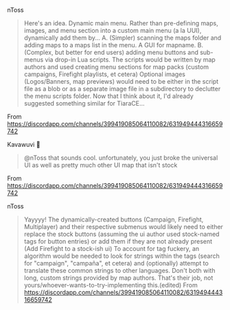 nToss
> Here's an idea. Dynamic main menu. Rather than pre-defining maps, images, and menu section into a custom main menu (a la UUI), dynamically add them by... A. (Simpler) scanning the maps folder and adding maps to a maps list in the menu. A GUI for mapname. B. (Complex, but better for end users) adding menu buttons and sub-menus via drop-in Lua scripts. The scripts would be written by map authors and used creating menu sections for map packs (custom campaigns, Firefight playlists, et cetera) Optional images (Logos/Banners, map previews) would need to be either in the script file as a blob or as a separate image file in a subdirectory to declutter the menu scripts folder. Now that I think about it, I'd already suggested something similar for TiaraCE…

From <https://discordapp.com/channels/399419085064110082/631949444316659742> 

Kavawuvi 🎀
> @nToss that sounds cool. unfortunately, you just broke the universal UI as well as pretty much other UI map that isn't stock

From <https://discordapp.com/channels/399419085064110082/631949444316659742> 

nToss
> Yayyyy!
> The dynamically-created buttons (Campaign, Firefight, Multiplayer) and their respective submenus would likely need to either replace the stock buttons (assuming the ui author used stock-named tags for button entries) or add them if they are not already present (Add Firefight to a stock-ish ui) To account for tag fuckery, an algorithm would be needed to look for strings within the tags (search for "campaign", "campaña", et cetera) and (optionally) attempt to translate these common strings to other languages. Don't both with long, custom strings provided by map authors. That's their job, not yours/whoever-wants-to-try-implementing this.(edited)
From <https://discordapp.com/channels/399419085064110082/631949444316659742> 
